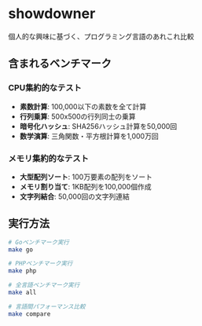# showdowner
個人的な興味に基づく、プログラミング言語のあれこれ比較

## 含まれるベンチマーク

### CPU集約的なテスト
- **素数計算**: 100,000以下の素数を全て計算
- **行列乗算**: 500x500の行列同士の乗算  
- **暗号化ハッシュ**: SHA256ハッシュ計算を50,000回
- **数学演算**: 三角関数・平方根計算を1,000万回

### メモリ集約的なテスト
- **大型配列ソート**: 100万要素の配列をソート
- **メモリ割り当て**: 1KB配列を100,000個作成
- **文字列結合**: 50,000回の文字列連結

## 実行方法

```bash
# Goベンチマーク実行
make go

# PHPベンチマーク実行  
make php

# 全言語ベンチマーク実行
make all

# 言語間パフォーマンス比較
make compare
```

